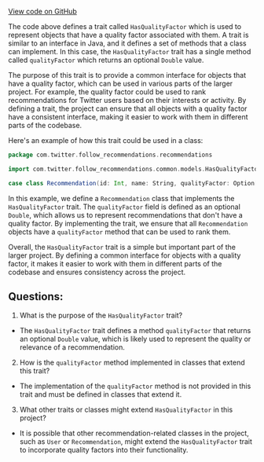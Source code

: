 [View code on GitHub](https://github.com/misbahsy/the-algorithm/follow-recommendations-service/common/src/main/scala/com/twitter/follow_recommendations/common/models/HasQualityFactor.scala)

The code above defines a trait called `HasQualityFactor` which is used to represent objects that have a quality factor associated with them. A trait is similar to an interface in Java, and it defines a set of methods that a class can implement. In this case, the `HasQualityFactor` trait has a single method called `qualityFactor` which returns an optional `Double` value.

The purpose of this trait is to provide a common interface for objects that have a quality factor, which can be used in various parts of the larger project. For example, the quality factor could be used to rank recommendations for Twitter users based on their interests or activity. By defining a trait, the project can ensure that all objects with a quality factor have a consistent interface, making it easier to work with them in different parts of the codebase.

Here's an example of how this trait could be used in a class:

```scala
package com.twitter.follow_recommendations.recommendations

import com.twitter.follow_recommendations.common.models.HasQualityFactor

case class Recommendation(id: Int, name: String, qualityFactor: Option[Double]) extends HasQualityFactor
```

In this example, we define a `Recommendation` class that implements the `HasQualityFactor` trait. The `qualityFactor` field is defined as an optional `Double`, which allows us to represent recommendations that don't have a quality factor. By implementing the trait, we ensure that all `Recommendation` objects have a `qualityFactor` method that can be used to rank them.

Overall, the `HasQualityFactor` trait is a simple but important part of the larger project. By defining a common interface for objects with a quality factor, it makes it easier to work with them in different parts of the codebase and ensures consistency across the project.
## Questions: 
 1. What is the purpose of the `HasQualityFactor` trait?
- The `HasQualityFactor` trait defines a method `qualityFactor` that returns an optional `Double` value, which is likely used to represent the quality or relevance of a recommendation.

2. How is the `qualityFactor` method implemented in classes that extend this trait?
- The implementation of the `qualityFactor` method is not provided in this trait and must be defined in classes that extend it.

3. What other traits or classes might extend `HasQualityFactor` in this project?
- It is possible that other recommendation-related classes in the project, such as `User` or `Recommendation`, might extend the `HasQualityFactor` trait to incorporate quality factors into their functionality.